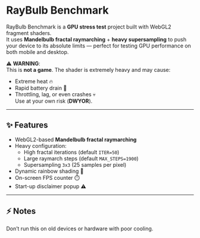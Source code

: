 # RayBulb Benchmark

RayBulb Benchmark is a **GPU stress test** project built with WebGL2 fragment shaders.  
It uses **Mandelbulb fractal raymarching** + **heavy supersampling** to push your device to its absolute limits — perfect for testing GPU performance on both mobile and desktop.

⚠️ **WARNING**:  
This is **not a game**. The shader is extremely heavy and may cause:
- Extreme heat 🔥  
- Rapid battery drain 🔋  
- Throttling, lag, or even crashes 💀  
Use at your own risk (**DWYOR**).
---

## ✨ Features
- WebGL2-based **Mandelbulb fractal raymarching**
- Heavy configuration:  
  - High fractal iterations (default `ITER=50`)  
  - Large raymarch steps (default `MAX_STEPS=1900`)  
  - Supersampling `3x3` (25 samples per pixel)  
- Dynamic rainbow shading 🌈  
- On-screen FPS counter ⏱️  
- Start-up disclaimer popup ⚠️  

---
## ⚡ Notes
Don’t run this on old devices or hardware with poor cooling.
